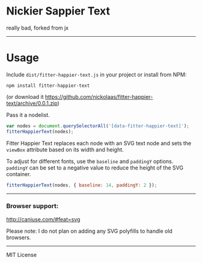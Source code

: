 # Nickier Sappier Text

really bad, forked from jx

---

# Usage

Include `dist/fitter-happier-text.js` in your project or install from NPM:

```
npm install fitter-happier-text
```

(or download it https://github.com/nickolaas/fitter-happier-text/archive/0.0.1.zip)

Pass it a nodelist.

```js
var nodes = document.querySelectorAll('[data-fitter-happier-text]');
fitterHappierText(nodes);
```

Fitter Happier Text replaces each node with an SVG text node and sets the `viewBox` attribute based on its width and height.

To adjust for different fonts, use the `baseline` and `paddingY` options. `paddingY` can be set to a negative value to reduce the height of the SVG container.

```js
fitterHappierText(nodes, { baseline: 14, paddingY: 2 });
```

<!--
## Usage with Gulpjs

To avoid client-side rendering, use a build tool like Gulpjs to replace HTML elements with SVG.

_Example TK_

-->

---

### Browser support:

http://caniuse.com/#feat=svg

Please note: I do not plan on adding any SVG polyfills to handle old browsers.

---

MIT License

